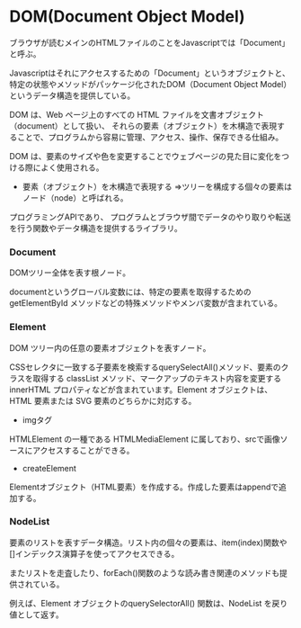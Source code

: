 # DOM(Document Object Model)
ブラウザが読むメインのHTMLファイルのことをJavascriptでは「Document」と呼ぶ。

Javascriptはそれにアクセスするための「Document」というオブジェクトと、特定の状態やメソッドがパッケージ化されたDOM（Document Object Model）というデータ構造を提供している。

DOM は、Web ページ上のすべての HTML ファイルを文書オブジェクト（document）として扱い、
それらの要素（オブジェクト）を木構造で表現することで、プログラムから容易に管理、アクセス、操作、保存できる仕組み。

DOM は、要素のサイズや色を変更することでウェブページの見た目に変化をつける際によく使用される。

- 要素（オブジェクト）を木構造で表現する
⇒ツリーを構成する個々の要素はノード（node）と呼ばれる。

プログラミングAPIであり、
プログラムとブラウザ間でデータのやり取りや転送を行う関数やデータ構造を提供するライブラリ。

### Document
DOMツリー全体を表す根ノード。

documentというグローバル変数には、特定の要素を取得するための getElementById メソッドなどの特殊メソッドやメンバ変数が含まれている。

### Element
DOM ツリー内の任意の要素オブジェクトを表すノード。

CSSセレクタに一致する子要素を検索するquerySelectAll()メソッド、要素のクラスを取得する classList メソッド、マークアップのテキスト内容を変更する innerHTML プロパティなどが含まれています。Element オブジェクトは、HTML 要素または SVG 要素のどちらかに対応する。

- imgタグ

HTMLElement の一種である HTMLMediaElement に属しており、srcで画像ソースにアクセスすることができる。

- createElement

Elementオブジェクト（HTML要素）を作成する。作成した要素はappendで追加する。

### NodeList
要素のリストを表すデータ構造。リスト内の個々の要素は、item(index)関数や[]インデックス演算子を使ってアクセスできる。

またリストを走査したり、forEach()関数のような読み書き関連のメソッドも提供されている。

例えば、Element オブジェクトのquerySelectorAll() 関数は、NodeList を戻り値として返す。
